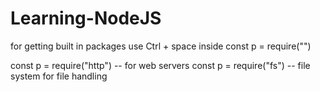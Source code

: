 # Learning-NodeJS

for getting built in packages use Ctrl + space inside
const p = require("")

const p = require("http") -- for web servers
const p = require("fs")   -- file system for file handling